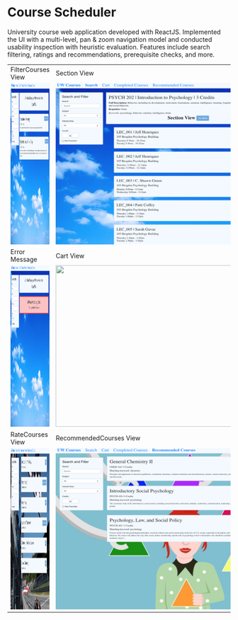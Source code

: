 # Course Scheduler
University course web application developed with ReactJS. Implemented the UI with a multi-level, pan & zoom navigation model and conducted usability inspection with heuristic evaluation. Features include search filtering, ratings and recommendations, prerequisite checks, and more.

<table>
  <tr>
    <td>FilterCourses View</td>
     <td>Section View</td>
  </tr>
  <tr>
    <td><img src="Screenshots/FilterCourses.PNG" width=500 height=365></td>
    <td><img src="Screenshots/Section_View.PNG" width=500 height=365></td>
  </tr>
  <tr>
         <td>Error Message</td>
        <td> Cart View</td>
  </tr>
  <tr>
        <td><img src="Screenshots/Error_Messages.PNG" width=500 height=365></td>
<td><img src="Screenshots/Cart_Screen.PNG" width=500 height=365></td>
  </tr>
   <tr>
     <td>RateCourses View</td>
     <td>RecommendedCourses View</td>
  </tr>
  <tr>
    <td><img src="Screenshots/RateCourses_Screen.PNG" width=500 height=365></td>
    <td><img src="Screenshots/Recommended.PNG" width=500 height=365></td>
  </tr>
 </table>



